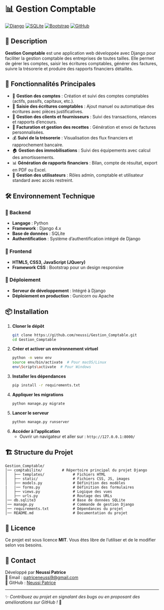 
# 📊 Gestion Comptable

[![Django](https://img.shields.io/badge/Django-4.x-green?style=for-the-badge&logo=django)](https://www.djangoproject.com/)
[![SQLite](https://img.shields.io/badge/SQLite-Database-blue?style=for-the-badge&logo=sqlite)](https://www.sqlite.org/)
[![Bootstrap](https://img.shields.io/badge/Bootstrap-5.x-purple?style=for-the-badge&logo=bootstrap)](https://getbootstrap.com/)
[![GitHub](https://img.shields.io/badge/GitHub-Repository-black?style=for-the-badge&logo=github)](https://github.com/neussi/Gestion_Comptable)

## 📌 Description

**Gestion Comptable** est une application web développée avec Django pour faciliter la gestion comptable des entreprises de toutes tailles. Elle permet de gérer les comptes, saisir les écritures comptables, générer des factures, suivre la trésorerie et produire des rapports financiers détaillés.

## 🚀 Fonctionnalités Principales

- 📂 **Gestion des comptes** : Création et suivi des comptes comptables (actifs, passifs, capitaux, etc.).
- 📝 **Saisie des écritures comptables** : Ajout manuel ou automatique des écritures avec pièces justificatives.
- 🏢 **Gestion des clients et fournisseurs** : Suivi des transactions, relances et rapports d’encours.
- 🧾 **Facturation et gestion des recettes** : Génération et envoi de factures personnalisées.
- 💰 **Suivi de la trésorerie** : Visualisation des flux financiers et rapprochement bancaire.
- 🏠 **Gestion des immobilisations** : Suivi des équipements avec calcul des amortissements.
- 📊 **Génération de rapports financiers** : Bilan, compte de résultat, export en PDF ou Excel.
- 🔐 **Gestion des utilisateurs** : Rôles admin, comptable et utilisateur standard avec accès restreint.

## 🛠️ Environnement Technique

### 🔹 Backend
- **Langage** : Python
- **Framework** : Django 4.x
- **Base de données** : SQLite
- **Authentification** : Système d’authentification intégré de Django

### 🔹 Frontend
- **HTML5, CSS3, JavaScript (JQuery)**
- **Framework CSS** : Bootstrap pour un design responsive

### 🔹 Déploiement
- **Serveur de développement** : Intégré à Django
- **Déploiement en production** : Gunicorn ou Apache

## 📦 Installation

1. **Cloner le dépôt**
   ```bash
   git clone https://github.com/neussi/Gestion_Comptable.git
   cd Gestion_Comptable
   ```
2. **Créer et activer un environnement virtuel**
   ```bash
   python -m venv env
   source env/bin/activate  # Pour macOS/Linux
   env\Scripts\activate  # Pour Windows
   ```
3. **Installer les dépendances**
   ```bash
   pip install -r requirements.txt
   ```
4. **Appliquer les migrations**
   ```bash
   python manage.py migrate
   ```
5. **Lancer le serveur**
   ```bash
   python manage.py runserver
   ```
6. **Accéder à l’application**
   - Ouvrir un navigateur et aller sur : `http://127.0.0.1:8000/`

## 🏗️ Structure du Projet

```
Gestion_Comptable/
│── comptabilite/         # Répertoire principal du projet Django
│   ├── templates/             # Fichiers HTML
│   ├── static/                # Fichiers CSS, JS, images
│   ├── models.py              # Définition des modèles
|   |── forms.py               # Définition des formulaires
│   ├── views.py               # Logique des vues
│   ├── urls.py                # Routage des URLs
│── db.sqlite3                 # Base de données SQLite
│── manage.py                  # Commande de gestion Django
│── requirements.txt           # Dépendances du projet
│── README.md                  # Documentation du projet
```

## 📜 Licence

Ce projet est sous licence **MIT**. Vous êtes libre de l’utiliser et de le modifier selon vos besoins.

## 📩 Contact

Développé par **Neussi Patrice**  
📧 Email : [patriceneussi9@gmail.com](mailto:patriceneussi9@gmail.com)  
🔗 GitHub : [Neussi Patrice](https://github.com/neussi)

---

✨ *Contribuez au projet en signalant des bugs ou en proposant des améliorations sur GitHub !* 🚀
